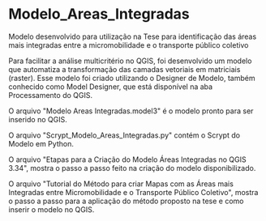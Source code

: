 # Modelo_Areas_Integradas
Modelo desenvolvido para utilização na Tese para identificação das áreas mais integradas entre a micromobilidade e o transporte público coletivo

Para facilitar a análise multicritério no QGIS, foi desenvolvido um modelo que automatiza a transformação das camadas vetoriais em matriciais (raster). Esse modelo foi criado utilizando o Designer de Modelo, também conhecido como Model Designer, que está disponível na aba Processamento do QGIS.

O arquivo "Modelo Areas Integradas.model3" é o modelo pronto para ser inserido no QGIS.

O arquivo "Scrypt_Modelo_Areas_Integradas.py" contém o Scrypt do Modelo em Python.

O arquivo "Etapas para a Criação do Modelo Áreas Integradas no QGIS 3.34", mostra o passo a passo feito na criação do modelo disponibilizado.

O arquivo "Tutorial do Método para criar Mapas com as Áreas mais Integradas entre Micromobilidade e o Transporte Público Coletivo", mostra o passo a passo para a aplicação do método proposto na tese e como inserir o modelo no QGIS.
